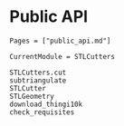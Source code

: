 # Public API

```@index
Pages = ["public_api.md"]
```


```@meta
CurrentModule = STLCutters
```

```@docs
STLCutters.cut
subtriangulate
STLCutter
STLGeometry
download_thingi10k
check_requisites
```
